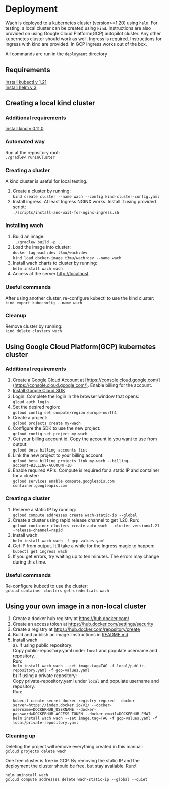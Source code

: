 # Deployment
Wach is deployed to a kubernetes cluster (version>=1.20) using `helm`. 
For testing, a local cluster can be created using `kind`. 
Instructions are also provided on using Google Cloud Platform(GCP) autopilot cluster.
Any other kubernetes cluster should work as well. Ingress is required. Instructions for 
Ingress with kind are provided. In GCP Ingress works out of the box.

All commands are run in the `deployment` directory

## Requirements
[Install kubectl v 1.21](https://kubernetes.io/docs/tasks/tools/) \
[Install helm v 3](https://helm.sh/docs/intro/install/)

## Creating a local kind cluster
### Additional requirements
[Install kind v 0.11.0](https://kind.sigs.k8s.io/docs/user/quick-start/#installation)

### Automated way
Run at the repository root:\
`./gradlew runInCluster`

### Creating a cluster
A kind cluster is useful for local testing.
1. Create a cluster by running:\
`kind create cluster --name wach --config kind-cluster-config.yaml`
1. Install ingress. At least Ingress NGINX works. Install it using provided script:\
`./scripts/install-and-wait-for-nginx-ingress.sh`
   
### Installing wach
1. Build an image:\
`../gradlew build -p ..`
1. Load the image into cluster:\
`docker tag wach:dev t3mu/wach:dev`\
`kind load docker-image t3mu/wach:dev --name wach`
1. Install wach charts to cluster by running:\
`helm install wach wach`
1. Access at the server [http://localhost](http://localhost)
 
### Useful commands
After using another cluster, re-configure kubectl to use the kind cluster:\
`kind export kubeconfig --name wach`

### Cleanup
Remove cluster by running:\
`kind delete clusters wach`

## Using Google Cloud Platform(GCP) kubernetes cluster
### Additional requirements
1. Create a Google Cloud Account at [https://console.cloud.google.com/](https://console.cloud.google.com/).
Enable billing for the account.
1. [Install Google Cloud SDK](https://cloud.google.com/sdk/docs/install)
1. Login. Complete the login in the browser window that opens:\
`gloud auth login`
1. Set the desired region:\
`gcloud config set compute/region europe-north1`
1. Create a project:\
`gcloud projects create my-wach`
1. Configure the SDK to use the new project:\
`gcloud config set project my-wach`
1. Get your billing account id. Copy the account id you want to use from output:\
`gcloud beta billing accounts list`
1. Link the new project to your billing account:\
`gcloud beta billing projects link my-wach --billing-account=BILLING-ACCOUNT-ID`
1. Enable required APIs. Compute is required for a static IP and container for a cluster:\
`gcloud services enable compute.googleapis.com container.googleapis.com`

### Creating a cluster
1. Reserve a static IP by running:\
`gcloud compute addresses create wach-static-ip --global`
1. Create a cluster using rapid release channel to get 1.20. Run:\
`gcloud container clusters create-auto wach --cluster-version=1.21 --release-channel=rapid`
1. Install wach:\
`helm install wach wach -f gcp-values.yaml`
1. Get IP from output. It'll take a while for the Ingress magic to happen:\
`kubectl get ingress wach`
1. If you get errors, try waiting up to ten minutes. The errors may change during this time.

### Useful commands
Re-configure kubectl to use the cluster:\
`gcloud container clusters get-credentials wach`

## Using your own image in a non-local cluster
1. Create a docker hub registry at https://hub.docker.com/
1. Create an access token at https://hub.docker.com/settings/security
1. Create a registry at https://hub.docker.com/repository/create
1. Build and publish an image. Instructions in [README.md](../README.md#building)
1. Install wach\
a). If using public repository: \
   Copy public-repository.yaml under `local` and populate username and repository.\
   Run:\
   `helm install wach wach --set image.tag=TAG -f local/public-repository.yaml -f gcp-values.yaml` \
b) If using a private repository:\
    Copy private-repository.yaml under `local` and populate username and repository.\
   Run:
   ```shell
   kubectl create secret docker-registry regcred --docker-server=https://index.docker.io/v2/ --docker-username=DOCKERHUB_USERNAME --docker-password=DOCKERHUB_ACCESS_TOKEN --docker-email=DOCKERHUB_EMAIL
   helm install wach wach --set image.tag=TAG -f gcp-values.yaml -f local/private-repository.yaml
   ```

### Cleaning up
Deleting the project will remove everything created in this manual:\
`gcloud projects delete wach`

One free cluster is free in GCP. By removing the static IP and the deployment the cluster should be free, but stay available. Run:\
```
helm uninstall wach
gcloud compute addresses delete wach-static-ip --global --quiet
```